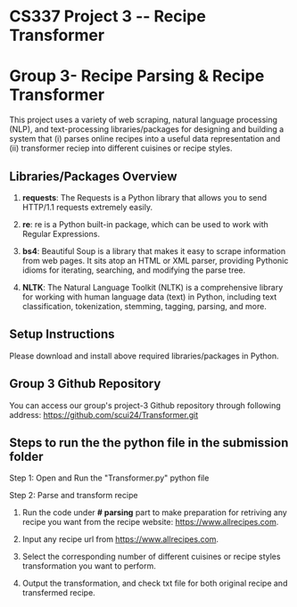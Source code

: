 # CS337 Project 3 -- Recipe Transformer
# Group 3- Recipe Parsing & Recipe Transformer

This project uses a variety of web scraping, natural language processing (NLP), and text-processing libraries/packages for designing and building a system that (i) parses online recipes into a useful data representation and (ii) transformer reciep into different cuisines or recipe styles. 

## Libraries/Packages Overview
1. **requests**: The Requests is a Python library that allows you to send HTTP/1.1 requests extremely easily.
   
2. **re**: re is a Python built-in package, which can be used to work with Regular Expressions.
   
3. **bs4**: Beautiful Soup is a library that makes it easy to scrape information from web pages. It sits atop an HTML or XML parser, providing Pythonic idioms for iterating, searching, and modifying the parse tree.
      
4. **NLTK**: The Natural Language Toolkit (NLTK) is a comprehensive library for working with human language data (text) in Python, including text classification, tokenization, stemming, tagging, parsing, and more.
    

## Setup Instructions

Please download and install above required libraries/packages in Python.

## Group 3 Github Repository
 You can access our group's project-3 Github repository through following address: 
https://github.com/scui24/Transformer.git

## Steps to run the the python file in the submission folder

Step 1: Open and Run the "Transformer.py" python file 

Step 2: Parse and transform recipe
1. Run the code under **# parsing** part to make preparation for retriving any recipe you want from the recipe website: https://www.allrecipes.com.

2. Input any recipe url from https://www.allrecipes.com.

3. Select the corresponding number of different cuisines or recipe styles transformation you want to perform.

4. Output the transformation, and check txt file for both original recipe and transfermed recipe.

  









